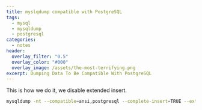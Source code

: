```yaml
---
title: myslqdump compatible with PostgreSQL
tags:
  - mysql
  - mysqldump
  - postgresql
categories:
  - notes
header:
  overlay_filter: "0.5"
  overlay_color: "#000"
  overlay_image: /assets/the-most-terrifying.png
excerpt: Dumping Data To Be Compatible With PostgreSQL
---
```


This is how we do it, we disable extended insert.

```bash
mysqldump -nt --compatible=ansi,postgresql --complete-insert=TRUE --extended-insert=FALSE --compact --default-character-set=UTF8 -u $DB_USER -p$DB_PASS $DB_NAME $TABLE
```